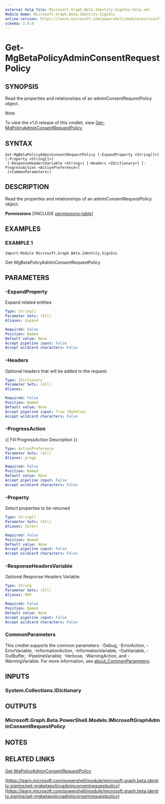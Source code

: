 ```yaml
---
external help file: Microsoft.Graph.Beta.Identity.SignIns-help.xml
Module Name: Microsoft.Graph.Beta.Identity.SignIns
online version: https://learn.microsoft.com/powershell/module/microsoft.graph.beta.identity.signins/get-mgbetapolicyadminconsentrequestpolicy
schema: 2.0.0
---
```


# Get-MgBetaPolicyAdminConsentRequestPolicy

## SYNOPSIS
Read the properties and relationships of an adminConsentRequestPolicy object.

> [!NOTE]
> To view the v1.0 release of this cmdlet, view [Get-MgPolicyAdminConsentRequestPolicy](/powershell/module/Microsoft.Graph.Identity.SignIns/Get-MgPolicyAdminConsentRequestPolicy?view=graph-powershell-1.0)

## SYNTAX

```
Get-MgBetaPolicyAdminConsentRequestPolicy [-ExpandProperty <String[]>] [-Property <String[]>]
 [-ResponseHeadersVariable <String>] [-Headers <IDictionary>] [-ProgressAction <ActionPreference>]
 [<CommonParameters>]
```

## DESCRIPTION
Read the properties and relationships of an adminConsentRequestPolicy object.

**Permissions**
[!INCLUDE [permissions-table](~/../graphref/api-reference/beta/includes/permissions/adminconsentrequestpolicy-get-permissions.md)]

## EXAMPLES

### EXAMPLE 1
```
Import-Module Microsoft.Graph.Beta.Identity.SignIns
```

Get-MgBetaPolicyAdminConsentRequestPolicy

## PARAMETERS

### -ExpandProperty
Expand related entities

```yaml
Type: String[]
Parameter Sets: (All)
Aliases: Expand

Required: False
Position: Named
Default value: None
Accept pipeline input: False
Accept wildcard characters: False
```

### -Headers
Optional headers that will be added to the request.

```yaml
Type: IDictionary
Parameter Sets: (All)
Aliases:

Required: False
Position: Named
Default value: None
Accept pipeline input: True (ByValue)
Accept wildcard characters: False
```

### -ProgressAction
{{ Fill ProgressAction Description }}

```yaml
Type: ActionPreference
Parameter Sets: (All)
Aliases: proga

Required: False
Position: Named
Default value: None
Accept pipeline input: False
Accept wildcard characters: False
```

### -Property
Select properties to be returned

```yaml
Type: String[]
Parameter Sets: (All)
Aliases: Select

Required: False
Position: Named
Default value: None
Accept pipeline input: False
Accept wildcard characters: False
```

### -ResponseHeadersVariable
Optional Response Headers Variable.

```yaml
Type: String
Parameter Sets: (All)
Aliases: RHV

Required: False
Position: Named
Default value: None
Accept pipeline input: False
Accept wildcard characters: False
```

### CommonParameters
This cmdlet supports the common parameters: -Debug, -ErrorAction, -ErrorVariable, -InformationAction, -InformationVariable, -OutVariable, -OutBuffer, -PipelineVariable, -Verbose, -WarningAction, and -WarningVariable. For more information, see [about_CommonParameters](http://go.microsoft.com/fwlink/?LinkID=113216).

## INPUTS

### System.Collections.IDictionary
## OUTPUTS

### Microsoft.Graph.Beta.PowerShell.Models.IMicrosoftGraphAdminConsentRequestPolicy
## NOTES

## RELATED LINKS
[Get-MgPolicyAdminConsentRequestPolicy](/powershell/module/Microsoft.Graph.Identity.SignIns/Get-MgPolicyAdminConsentRequestPolicy?view=graph-powershell-1.0)

[https://learn.microsoft.com/powershell/module/microsoft.graph.beta.identity.signins/get-mgbetapolicyadminconsentrequestpolicy](https://learn.microsoft.com/powershell/module/microsoft.graph.beta.identity.signins/get-mgbetapolicyadminconsentrequestpolicy)





